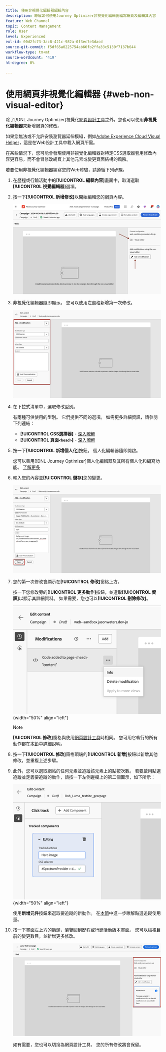 ```yaml
---
title: 使用非視覺化編輯器編輯內容
description: 瞭解如何使用Journey Optimizer非視覺化編輯器編寫網頁及編輯其內容
feature: Web Channel
topic: Content Management
role: User
level: Experienced
exl-id: 00d2fc73-3ac8-421c-982a-0f3ec7e3dacd
source-git-commit: f5df65a0225754ab66fb2ffa33c5130f7137b644
workflow-type: tm+mt
source-wordcount: '419'
ht-degree: 0%

---
```


# 使用網頁非視覺化編輯器 {#web-non-visual-editor}

除了[!DNL Journey Optimizer]視覺化[網頁設計工具](web-visual-editor.md)之外，您也可以使用&#x200B;**非視覺化編輯器**&#x200B;來新增網頁的修改。

如果您無法或不允許安裝瀏覽器延伸模組，例如[Adobe Experience Cloud Visual Helper](web-prerequisites.md#visual-authoring-prerequisites)，這是在Web設計工具中載入網頁所需。

在某些情況下，您可能會發現使用非視覺化編輯器對特定CSS選取器套用修改內容更容易，而不會冒修改網頁上其他元素或變更頁面結構的風險。

若要使用非視覺化編輯器編寫您的Web體驗，請遵循下列步驟。

1. 在歷程或行銷活動中的&#x200B;**[!UICONTROL 編輯內容]**&#x200B;畫面中，取消選取&#x200B;**[!UICONTROL 視覺編輯器]**&#x200B;選項。

1. 按一下&#x200B;**[!UICONTROL 新增修改]**&#x200B;以開始編輯您的網頁內容。

   ![](assets/web-campaign-add-modification-button.png)

1. 非視覺化編輯器隨即顯示。 您可以使用左窗格新增第一次修改。

   ![](assets/web-non-visual-editor.png)

1. 在下拉式清單中，選取修改型別。

   有兩種可供使用的型別。 它們提供不同的選項。 如需更多詳細資訊，請參閱下列連結：

   * **[!UICONTROL CSS選擇器]** - [深入瞭解](manage-web-modifications.md#css-selector)
   * **[!UICONTROL 頁面`<head>`]** - [深入瞭解](manage-web-modifications.md#page-head)

1. 按一下&#x200B;**[!UICONTROL 新增個人化]**&#x200B;按鈕。 個人化編輯器隨即開啟。

   您可以善用[!DNL Journey Optimizer]個人化編輯器及其所有個人化和編寫功能。 [了解更多](../personalization/personalization-build-expressions.md)

1. 輸入您的內容並&#x200B;**[!UICONTROL 儲存]**&#x200B;您的變更。

   ![](assets/web-non-visual-editor-ex-save.png)

1. 您的第一次修改會顯示在&#x200B;**[!UICONTROL 修改]**&#x200B;窗格上方。

   按一下您修改旁的&#x200B;**[!UICONTROL 更多動作]**&#x200B;按鈕，並選取&#x200B;**[!UICONTROL 資訊]**&#x200B;以顯示其詳細資料。 如果需要，您也可以&#x200B;**[!UICONTROL 刪除修改]**。

   ![](assets/web-non-visual-editor-ex-more.png){width="50%" align="left"}

   >[!NOTE]
   >
   >**[!UICONTROL 修改]**&#x200B;窗格與使用[網頁設計工具](web-visual-editor.md)時相同。 您可用它執行的所有動作都在[本節](manage-web-modifications.md#use-modifications-pane)中詳細說明。

1. 按一下&#x200B;**[!UICONTROL 修改]**&#x200B;窗格頂端的&#x200B;**[!UICONTROL 新增]**&#x200B;按鈕以新增其他修改，並重複上述步驟。


1. 此外，您可以選取網站的任何元素並追蹤該元素上的點按次數。 若要啟用點選追蹤並定義要追蹤的動作，請按一下左側邊欄上的第二個圖示，如下所示：

   ![](assets/web-campaign-click.png){width="50%" align="left"}

   使用&#x200B;**新增元件**&#x200B;按鈕來選取要追蹤的新動作。 在[本節](monitor-web-experiences.md#use-click-tracking)中進一步瞭解點選追蹤使用量。


1. 按一下畫面左上方的箭頭，瀏覽回到歷程或行銷活動版本畫面。 您可以檢視目前的變更數目，並新增更多修改。

   ![](assets/web-campaign-modifications.png)

   如有需要，您也可以切換為網頁設計工具。 您的所有修改將會保留。

